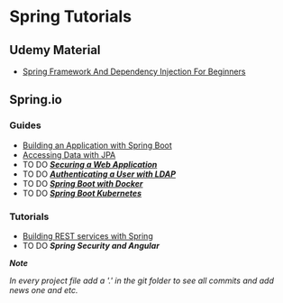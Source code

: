 # Spring Tutorials

## Udemy Material
- [Spring Framework And Dependency Injection For Beginners](https://github.com/GeorgePanaretos/spring-tutorials/tree/main/np-spring5-tutorial)
## Spring.io
### Guides
- [Building an Application with Spring Boot](https://spring.io/guides/gs/spring-boot/)
- [Accessing Data with JPA](https://github.com/GeorgePanaretos/spring-tutorials/tree/main/spring.io/guides/gs-accessing-data-jpa)
-  TO DO [**_Securing a Web Application_**](https://spring.io/guides/gs/securing-web/)
-  TO DO [**_Authenticating a User with LDAP_**](https://spring.io/guides/gs/authenticating-ldap/)
-  TO DO [**_Spring Boot with Docker_**](https://spring.io/guides/gs/spring-boot-docker/)
-  TO DO [**_Spring Boot Kubernetes_**](https://spring.io/guides/gs/spring-boot-kubernetes/)
### Tutorials
- [Building REST services with Spring](https://github.com/GeorgePanaretos/spring-tutorials/tree/main/spring.io/tutorials/springio.tutorial.restservice)
- TO DO **_Spring Security and Angular_**


**_Note_**

*In every project file add a '.' in the git folder to see all commits and add news one and etc.*
